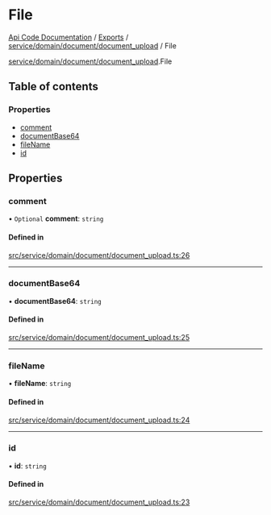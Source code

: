 # File
 
[Api Code Documentation](../README.md) / [Exports](../modules.md) / [service/domain/document/document\_upload](../modules/service_domain_document_document_upload.md) / File

[service/domain/document/document\_upload](../modules/service_domain_document_document_upload.md).File

## Table of contents

### Properties

- [comment](service_domain_document_document_upload.File.md#comment)
- [documentBase64](service_domain_document_document_upload.File.md#documentbase64)
- [fileName](service_domain_document_document_upload.File.md#filename)
- [id](service_domain_document_document_upload.File.md#id)

## Properties

### comment

• `Optional` **comment**: `string`

#### Defined in

[src/service/domain/document/document_upload.ts:26](https://github.com/openkfw/TruBudget/blob/2e83742/api/src/service/domain/document/document_upload.ts#L26)

___

### documentBase64

• **documentBase64**: `string`

#### Defined in

[src/service/domain/document/document_upload.ts:25](https://github.com/openkfw/TruBudget/blob/2e83742/api/src/service/domain/document/document_upload.ts#L25)

___

### fileName

• **fileName**: `string`

#### Defined in

[src/service/domain/document/document_upload.ts:24](https://github.com/openkfw/TruBudget/blob/2e83742/api/src/service/domain/document/document_upload.ts#L24)

___

### id

• **id**: `string`

#### Defined in

[src/service/domain/document/document_upload.ts:23](https://github.com/openkfw/TruBudget/blob/2e83742/api/src/service/domain/document/document_upload.ts#L23)

